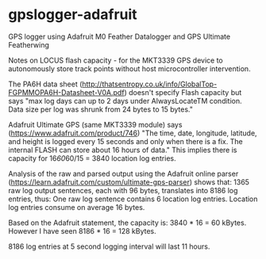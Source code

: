 # gpslogger-adafruit
GPS logger using Adafruit M0 Feather Datalogger and GPS Ultimate Featherwing

Notes on LOCUS flash capacity - for the MKT3339 GPS device to autonomously store track points 
without host microcontroller intervention.

The PA6H data sheet (http://thatsentropy.co.uk/info/GlobalTop-FGPMMOPA6H-Datasheet-V0A.pdf) doesn't specify 
Flash capacity but says "max log days can up to 2 days under AlwaysLocateTM condition. Data size per log was 
shrunk from 24 bytes to 15 bytes."

Adafruit Ultimate GPS (same MKT3339 module) says (https://www.adafruit.com/product/746) "The time, date, 
longitude, latitude, and height is logged every 15 seconds and only when there is a fix. The internal FLASH 
can store about 16 hours of data." This implies there is capacity for 16*60*60/15 = 3840 location log entries.

Analysis of the raw and parsed output using the Adafruit online parser 
(https://learn.adafruit.com/custom/ultimate-gps-parser) shows that:
1365 raw log output sentences, each with 96 bytes, translates into 8186 log entries, thus:
One raw log sentence contains 6 location log entries.
Location log entries consume on average 16 bytes.

Based on the Adafruit statement, the capacity is: 3840 * 16 = 60 kBytes.
However I have seen 8186 * 16 = 128 kBytes.

8186 log entries at 5 second logging interval will last 11 hours.
